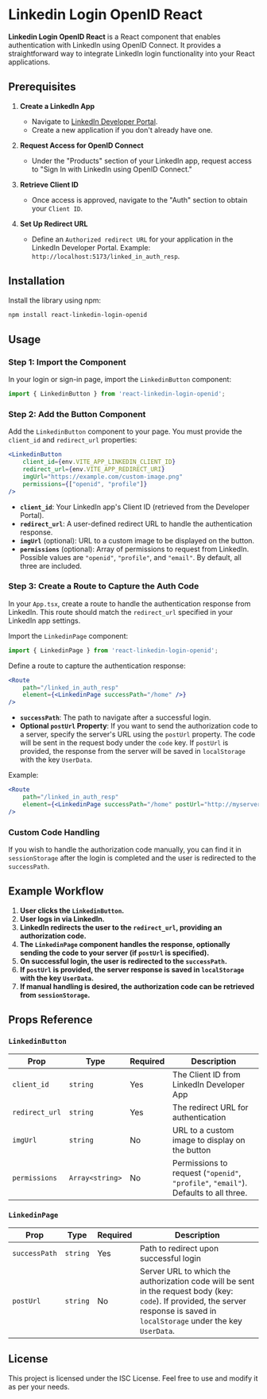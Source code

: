 # Linkedin Login OpenID React

**Linkedin Login OpenID React** is a React component that enables authentication with LinkedIn using OpenID Connect. It provides a straightforward way to integrate LinkedIn login functionality into your React applications.

## Prerequisites

1. **Create a LinkedIn App**
   - Navigate to [LinkedIn Developer Portal](https://developer.linkedin.com/).
   - Create a new application if you don't already have one.
   
2. **Request Access for OpenID Connect**
   - Under the "Products" section of your LinkedIn app, request access to "Sign In with LinkedIn using OpenID Connect."

3. **Retrieve Client ID**
   - Once access is approved, navigate to the "Auth" section to obtain your `Client ID`.

4. **Set Up Redirect URL**
   - Define an `Authorized redirect URL` for your application in the LinkedIn Developer Portal. Example: `http://localhost:5173/linked_in_auth_resp`.

## Installation

Install the library using npm:

```bash
npm install react-linkedin-login-openid
```

## Usage

### Step 1: Import the Component

In your login or sign-in page, import the `LinkedinButton` component:

```javascript
import { LinkedinButton } from 'react-linkedin-login-openid';
```

### Step 2: Add the Button Component

Add the `LinkedinButton` component to your page. You must provide the `client_id` and `redirect_url` properties:

```jsx
<LinkedinButton
    client_id={env.VITE_APP_LINKEDIN_CLIENT_ID}
    redirect_url={env.VITE_APP_REDIRECT_URI}
    imgUrl="https://example.com/custom-image.png"
    permissions={["openid", "profile"]}
/>
```

- **`client_id`**: Your LinkedIn app's Client ID (retrieved from the Developer Portal).
- **`redirect_url`**: A user-defined redirect URL to handle the authentication response.
- **`imgUrl`** (optional): URL to a custom image to be displayed on the button.
- **`permissions`** (optional): Array of permissions to request from LinkedIn. Possible values are `"openid"`, `"profile"`, and `"email"`. By default, all three are included.

### Step 3: Create a Route to Capture the Auth Code

In your `App.tsx`, create a route to handle the authentication response from LinkedIn. This route should match the `redirect_url` specified in your LinkedIn app settings.

Import the `LinkedinPage` component:

```javascript
import { LinkedinPage } from 'react-linkedin-login-openid';
```

Define a route to capture the authentication response:

```jsx
<Route
    path="/linked_in_auth_resp"
    element={<LinkedinPage successPath="/home" />}
/>
```

- **`successPath`**: The path to navigate after a successful login.
- **Optional `postUrl` Property**: If you want to send the authorization code to a server, specify the server's URL using the `postUrl` property. The code will be sent in the request body under the `code` key. If `postUrl` is provided, the response from the server will be saved in `localStorage` with the key `UserData`.

Example:

```jsx
<Route
    path="/linked_in_auth_resp"
    element={<LinkedinPage successPath="/home" postUrl="http://myserver.com/login" />}
/>
```

### Custom Code Handling

If you wish to handle the authorization code manually, you can find it in `sessionStorage` after the login is completed and the user is redirected to the `successPath`.

## Example Workflow

1. **User clicks the `LinkedinButton`.**
2. **User logs in via LinkedIn.**
3. **LinkedIn redirects the user to the `redirect_url`, providing an authorization code.**
4. **The `LinkedinPage` component handles the response, optionally sending the code to your server (if `postUrl` is specified).**
5. **On successful login, the user is redirected to the `successPath`.**
6. **If `postUrl` is provided, the server response is saved in `localStorage` with the key `UserData`.**
7. **If manual handling is desired, the authorization code can be retrieved from `sessionStorage`.**

## Props Reference

### `LinkedinButton`
| Prop           | Type            | Required | Description                                                                 |
|----------------|-----------------|----------|-----------------------------------------------------------------------------|
| `client_id`    | `string`        | Yes      | The Client ID from LinkedIn Developer App                                  |
| `redirect_url` | `string`        | Yes      | The redirect URL for authentication                                        |
| `imgUrl`       | `string`        | No       | URL to a custom image to display on the button                             |
| `permissions`  | `Array<string>` | No       | Permissions to request (`"openid"`, `"profile"`, `"email"`). Defaults to all three. |

### `LinkedinPage`
| Prop           | Type     | Required | Description                                                                                   |
|----------------|----------|----------|-----------------------------------------------------------------------------------------------|
| `successPath`  | `string` | Yes      | Path to redirect upon successful login                                                       |
| `postUrl`      | `string` | No       | Server URL to which the authorization code will be sent in the request body (key: `code`). If provided, the server response is saved in `localStorage` under the key `UserData`. |

## License

This project is licensed under the ISC License. Feel free to use and modify it as per your needs.
